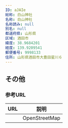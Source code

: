 ```yaml
---
ID: aJAIe
総称: 白山神社
名称: 白山神社
名称読み: null
別名: null
都道府県: 山形県
区域: 酒田市
緯度: 38.9684201
経度: 139.9209541
郵便番号: 9998133
住所: 山形県酒田市大豊田星川６
---
```


## その他

### 参考URL

| URL | 説明          |
| --- | ------------- |
|     | OpenStreetMap |
